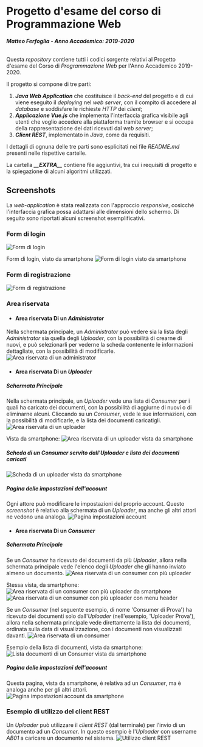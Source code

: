 Progetto d'esame del corso di Programmazione Web
============================
***Matteo Ferfoglia - Anno Accademico: 2019-2020***

\
Questa *repository* contiene tutti i codici sorgente relativi al
Progetto d'esame del Corso di *Programmazione Web* per l'Anno Accademico
2019-2020.

Il progetto si compone di tre parti:
1. ***Java Web Application*** che costituisce il *back-end* del progetto e di
   cui viene eseguito il *deploying* nel *web server*, con il compito di accedere
   al *database* e soddisfare le richieste *HTTP* dei *client*;
2. ***Applicazione Vue.js*** che implementa l'interfaccia grafica
   visibile agli utenti che voglio accedere alla piattaforma tramite browser e
   si occupa della rappresentazione dei dati ricevuti dal *web server*;
3. ***Client REST***, implementato in *Java*, come da requisiti.

I dettagli di ognuna delle tre parti sono esplicitati nei file *README.md*
presenti nelle rispettive cartelle.

La cartella ***\_\_EXTRA__*** contiene file aggiuntivi, tra cui i requisiti di
progetto e la spiegazione di alcuni algoritmi utilizzati.



## Screenshots
La *web-application* è stata realizzata con l'approccio *responsive*, cosicché
l'interfaccia grafica possa adattarsi alle dimensioni dello schermo.
Di seguito sono riportati alcuni screenshot esemplificativi.

### Form di login
![Form di login](./screenshots/login.png)

Form di login, visto da smartphone
![Form di login visto da smartphone](./screenshots/login_daSmartphone.png)

### Form di registrazione
![Form di registrazione](./screenshots/registrazioneConsumer.png)

### Area riservata

- #### Area riservata Di un *Administrator*
Nella schermata principale, un *Administrator* può vedere sia la lista degli
*Administrator* sia quella degli *Uploader*, con la possibilità di crearne di
nuovi, e può selezionarli per vederne la scheda contenente le informazioni 
dettagliate, con la possibilità di modificarle.
![Area riservata di un administrator](./screenshots/AccessoAdmin_vistaAltriAdmin.png)

- #### Area riservata Di un *Uploader*
##### Schermata Principale
Nella schermata principale, un *Uploader* vede una lista di *Consumer* per i
quali ha caricato dei documenti, con la possibilità di aggiurne di nuovi o
di eliminarne alcuni. Cliccando su un *Consumer*, vede le sue informazioni,
con la possibilità di modificarle, e la lista dei documenti caricatigli.
![Area riservata di un uploader](./screenshots/AccessoUploader_SchermataPrincipale.png)

Vista da smartphone:
![Area riservata di un uploader vista da smartphone](./screenshots/AccessoUploader_SchermataPrincipale_daSmartphone.png)

##### Scheda di un *Consumer* servito dall'*Uploader* e lista dei documenti caricati
![Scheda di un uploader vista da smartphone](./screenshots/AccessoUploader_SchedaDiUnConsumer.png)

##### Pagina delle impostazioni dell'account
Ogni attore può modificare le impostazioni del proprio account.
Questo *screenshot* è relativo alla schermata di un *Uploader*,
ma anche gli altri attori ne vedono una analoga.
![Pagina impostazioni account](./screenshots/AccessoUploader_ImpostazioniAccount.png)


- #### Area riservata Di un *Consumer*
##### Schermata Principale
Se un *Consumer* ha ricevuto dei documenti da più *Uploader*, allora nella
schermata principale vede l'elenco degli *Uploader* che gli hanno inviato
almeno un documento.
![Area riservata di un consumer con più uploader](./screenshots/AccessoConsumer_schermataPrincipaleConPiuUploader.png)

Stessa vista, da smartphone:
![Area riservata di un consumer con più uploader da smartphone](./screenshots/AccessoConsumer_schermataPrincipaleConPiuUploader_daSmartphone.png)
![Area riservata di un consumer con più uploader con menu header](./screenshots/AccessoConsumer_schermataPrincipaleConPiuUploader_daSmartphone_conMenuHeader.png)

Se un *Consumer* (nel seguente esempio, di nome 'Consumer di Prova') ha ricevuto 
dei documenti solo dall'*Uploader* (nell'esempio, 'Uploader Prova'), allora nella
schermata principale vede direttamente la lista dei documenti, ordinata sulla
data di visualizzazione, con i documenti non visualizzati davanti.
![Area riservata di un consumer](./screenshots/AccessoConsumer_schermataPrincipale.png)

Esempio della lista di documenti, vista da smartphone:
![Lista documenti di un Consumer vista da smartphone](./screenshots/AccessoConsumer_schedaUploader_daSmartphone.png)


##### Pagina delle impostazioni dell'account
Questa pagina, vista da smartphone, è relativa ad un *Consumer*, ma è analoga anche per gli altri attori.
![Pagina impostazioni account da smartphone](./screenshots/AccessoConsumer_ImpostazioniAccount_daSmartphone.png)


### Esempio di utilizzo del client REST
Un *Uploader* può utilizzare il *client REST* (dal terminale) per l'invio
di un documento ad un *Consumer*. In questo esempio è l'*Uploader* con
username *AB01* a caricare un documento nel sistema.
![Utilizzo client REST](./screenshots/utilizzoClientRest.png)